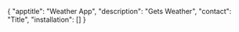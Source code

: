 {
	"apptitle": "Weather App",
	"description": "Gets Weather",
	"contact": "Title",
	"installation": []
}